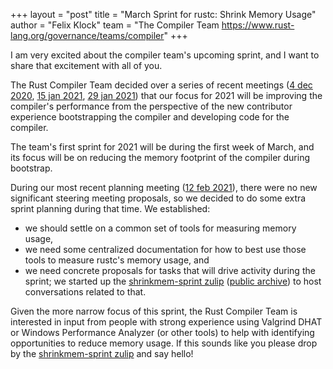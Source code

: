+++
layout = "post"
title = "March Sprint for rustc: Shrink Memory Usage"
author = "Felix Klock"
team = "The Compiler Team <https://www.rust-lang.org/governance/teams/compiler>"
+++

I am very excited about the compiler team's upcoming sprint, and
I want to share that excitement with all of you.

The Rust Compiler Team decided over a series of recent meetings
([4 dec 2020][mtg-2020-12-04], [15 jan 2021][mtg-2021-01-15],
[29 jan 2021][mtg-2021-01-29]) that our focus for 2021 will be improving the compiler's
performance from the perspective of the new contributor experience bootstrapping
the compiler and developing code for the compiler.

The team's first sprint for 2021 will be during the first week of March, and its
focus will be on reducing the memory footprint of the compiler during bootstrap.

During our most recent planning meeting ([12 feb 2021][mtg-2021-02-12]),
there were no new significant steering meeting proposals, so we decided to
do some extra sprint planning during that time. We established:

 * we should settle on a common set of tools for measuring memory usage,
 * we need some centralized documentation for how to best use those tools to measure rustc's memory usage, and
 * we need concrete proposals for tasks that will drive activity during the sprint; we started up
   the [shrinkmem-sprint zulip][] ([public archive][shrinkmem-sprint archive]) to host conversations related to that.

Given the more narrow focus of this sprint, the Rust Compiler Team is interested
in input from people with strong experience using Valgrind DHAT or Windows
Performance Analyzer (or other tools) to help with identifying opportunities to
reduce memory usage. If this sounds like you please drop by the
[shrinkmem-sprint zulip][] and say hello!

[mtg-2020-12-04]: https://zulip-archive.rust-lang.org/238009tcompilermeetings/99285steeringmeeting20201204PerformanceGoalsfor2020.html

[mtg-2021-01-15]: https://zulip-archive.rust-lang.org/238009tcompilermeetings/79391planningmeeting20210115.html

[mtg-2021-01-29]: https://zulip-archive.rust-lang.org/238009tcompilermeetings/95022steeringmeeting20210129.html

[mtg-2021-02-12]: https://zulip-archive.rust-lang.org/238009tcompilermeetings/44925planningmeeting20210212.html

[shrinkmem-sprint zulip]: https://rust-lang.zulipchat.com/#narrow/stream/276895-t-compiler.2Fshrinkmem-sprint
[shrinkmem-sprint archive]: https://zulip-archive.rust-lang.org/276895tcompilershrinkmemsprint/index.html

